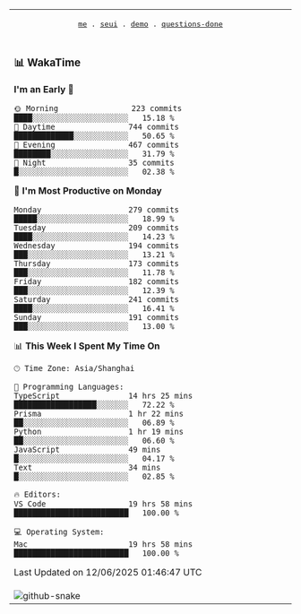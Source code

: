 
<div align="center">

<table>
<tr><td>
  <p align="center">
  <samp>
    <a href="https://github.com/seaeam/seaeam">me</a> .
    <a href="https://github.com/SeaMmMm/se-element">seui</a> .
    <a href="https://github.com/seaeam/project-demo">demo</a> .
    <a href="https://github.com/506-FETL/one-question-per-day">questions-done</a>
    
  </samp>
    </p>
</td></tr>

<tr><td>

### 📊 WakaTime

<!--START_SECTION:waka-->
**I'm an Early 🐤** 

```text
🌞 Morning                223 commits         ████░░░░░░░░░░░░░░░░░░░░░   15.18 % 
🌆 Daytime                744 commits         █████████████░░░░░░░░░░░░   50.65 % 
🌃 Evening                467 commits         ████████░░░░░░░░░░░░░░░░░   31.79 % 
🌙 Night                  35 commits          █░░░░░░░░░░░░░░░░░░░░░░░░   02.38 % 
```
📅 **I'm Most Productive on Monday** 

```text
Monday                   279 commits         █████░░░░░░░░░░░░░░░░░░░░   18.99 % 
Tuesday                  209 commits         ████░░░░░░░░░░░░░░░░░░░░░   14.23 % 
Wednesday                194 commits         ███░░░░░░░░░░░░░░░░░░░░░░   13.21 % 
Thursday                 173 commits         ███░░░░░░░░░░░░░░░░░░░░░░   11.78 % 
Friday                   182 commits         ███░░░░░░░░░░░░░░░░░░░░░░   12.39 % 
Saturday                 241 commits         ████░░░░░░░░░░░░░░░░░░░░░   16.41 % 
Sunday                   191 commits         ███░░░░░░░░░░░░░░░░░░░░░░   13.00 % 
```


📊 **This Week I Spent My Time On** 

```text
🕑︎ Time Zone: Asia/Shanghai

💬 Programming Languages: 
TypeScript               14 hrs 25 mins      ██████████████████░░░░░░░   72.22 % 
Prisma                   1 hr 22 mins        ██░░░░░░░░░░░░░░░░░░░░░░░   06.89 % 
Python                   1 hr 19 mins        ██░░░░░░░░░░░░░░░░░░░░░░░   06.60 % 
JavaScript               49 mins             █░░░░░░░░░░░░░░░░░░░░░░░░   04.17 % 
Text                     34 mins             █░░░░░░░░░░░░░░░░░░░░░░░░   02.85 % 

🔥 Editors: 
VS Code                  19 hrs 58 mins      █████████████████████████   100.00 % 

💻 Operating System: 
Mac                      19 hrs 58 mins      █████████████████████████   100.00 % 
```


 Last Updated on 12/06/2025 01:46:47 UTC
<!--END_SECTION:waka-->
</td></tr>

<tr><td>
  <img alt="github-snake" src="profile-snake-contrib/github-user-contribution.svg"/>
</td></tr>

</table>
